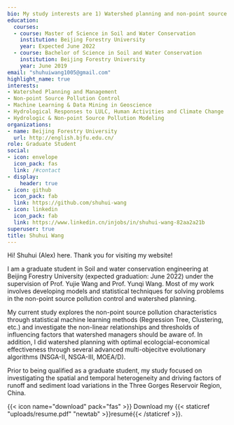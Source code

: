 ```yaml
---
bio: My study interests are 1) Watershed planning and non-point source pollution control; 2) The dynamics of non-point source pollution and its response to influencing factors; 3) Machine Learning and Data Mining in Geoscience; 4）Hydrological responses to LULC, human activities and climate change; 5) Hydrological/ non-point source pollution models
education:
  courses:
  - course: Master of Science in Soil and Water Conservation
    institution: Beijing Forestry University
    year: Expected June 2022
  - course: Bachelor of Science in Soil and Water Conservation
    institution: Beijing Forestry University
    year: June 2019
email: "shuhuiwang1005@gmail.com"
highlight_name: true
interests:
- Watershed Planning and Management
- Non-point Source Pollution Control
- Machine Learning & Data Mining in Geoscience
- Hydrological Responses to LULC, Human Activities and Climate Change 
- Hydrologic & Non-point Source Pollution Modeling
organizations:
- name: Beijing Forestry University
  url: http://english.bjfu.edu.cn/
role: Graduate Student
social:
- icon: envelope
  icon_pack: fas
  link: /#contact
- display:
    header: true
- icon: github
  icon_pack: fab
  link: https://github.com/shuhui-wang
- icon: linkedin
  icon_pack: fab
  link: https://www.linkedin.cn/injobs/in/shuhui-wang-82aa2a21b
superuser: true
title: Shuhui Wang
---
```


Hi! Shuhui (Alex) here. Thank you for visiting my website!

I am a graduate student in Soil and water conservation engineering at Beijing Forestry University (expected graduation: June 2022) under the supervision of Prof. Yujie Wang and Prof. Yunqi Wang. Most of my work involves developing models and statistical techniques for solving problems in the non-point source pollution control and watershed planning.

My current study explores the non-point source pollution characteristics through statistical machine learning methods (Regression Tree, Clustering, etc.) and investigate the non-linear relationships and thresholds of influencing factors that watershed managers should be aware of. In addition, I did watershed planning with optimal ecologcial-economical effectiveness through several advanced multi-objecitve evolutionary algorithms (NSGA-II, NSGA-III, MOEA/D).

Prior to being qualified as a graduate student, my study focused on investigating the spatial and temporal heterogeneity and driving factors of runoff and sediment load variations in the Three Gorges Reservoir Region, China.






{{< icon name="download" pack="fas" >}} Download my {{< staticref "uploads/resume.pdf" "newtab" >}}resumé{{< /staticref >}}.
